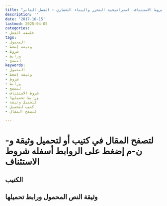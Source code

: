 ```yaml
---
title: "شروط الاستئناف، استراتيجية التحرر والبناء الحضاري – الفصل الثاني"
description: ''
date: '2017-10-15'
lastmod: 2025-04-05
categories:
- فلسفة العقل
tags:
- المحمول
- وثيقة إضغط
- شروط
- ورابط
- لتصفح
keywords:
- المحمول
- وثيقة إضغط
- شروط
- ورابط
- لتصفح
- شروط الاستئناف
- ورابط تحميلها
- لتحميل وثيقة
- كتيب لتحميل
- لتصفح المقال

---
```

# **لتصفح المقال في كتيب أو لتحميل وثيقة و-ن-م إضغط على الروابط أسفله** **شروط الاستئناف**

## الكتيب

## وثيقة النص المحمول ورابط تحميلها

###
